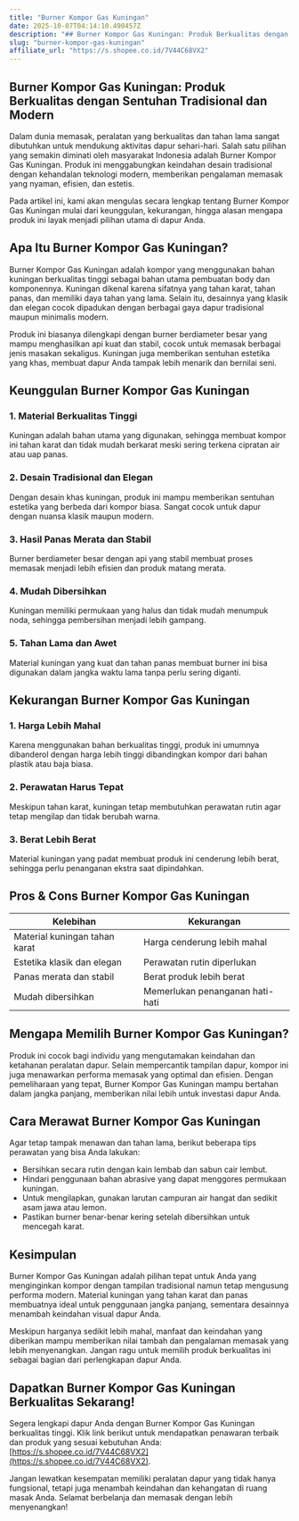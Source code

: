 ```yaml
---
title: "Burner Kompor Gas Kuningan"
date: 2025-10-07T04:14:10.490457Z
description: "## Burner Kompor Gas Kuningan: Produk Berkualitas dengan Sentuhan Tradisional dan Modern..."
slug: "burner-kompor-gas-kuningan"
affiliate_url: "https://s.shopee.co.id/7V44C68VX2"
---
```

## Burner Kompor Gas Kuningan: Produk Berkualitas dengan Sentuhan Tradisional dan Modern

Dalam dunia memasak, peralatan yang berkualitas dan tahan lama sangat dibutuhkan untuk mendukung aktivitas dapur sehari-hari. Salah satu pilihan yang semakin diminati oleh masyarakat Indonesia adalah Burner Kompor Gas Kuningan. Produk ini menggabungkan keindahan desain tradisional dengan kehandalan teknologi modern, memberikan pengalaman memasak yang nyaman, efisien, dan estetis.

Pada artikel ini, kami akan mengulas secara lengkap tentang Burner Kompor Gas Kuningan mulai dari keunggulan, kekurangan, hingga alasan mengapa produk ini layak menjadi pilihan utama di dapur Anda.

## Apa Itu Burner Kompor Gas Kuningan?

Burner Kompor Gas Kuningan adalah kompor yang menggunakan bahan kuningan berkualitas tinggi sebagai bahan utama pembuatan body dan komponennya. Kuningan dikenal karena sifatnya yang tahan karat, tahan panas, dan memiliki daya tahan yang lama. Selain itu, desainnya yang klasik dan elegan cocok dipadukan dengan berbagai gaya dapur tradisional maupun minimalis modern.

Produk ini biasanya dilengkapi dengan burner berdiameter besar yang mampu menghasilkan api kuat dan stabil, cocok untuk memasak berbagai jenis masakan sekaligus. Kuningan juga memberikan sentuhan estetika yang khas, membuat dapur Anda tampak lebih menarik dan bernilai seni.

## Keunggulan Burner Kompor Gas Kuningan

### 1. Material Berkualitas Tinggi

Kuningan adalah bahan utama yang digunakan, sehingga membuat kompor ini tahan karat dan tidak mudah berkarat meski sering terkena cipratan air atau uap panas.

### 2. Desain Tradisional dan Elegan

Dengan desain khas kuningan, produk ini mampu memberikan sentuhan estetika yang berbeda dari kompor biasa. Sangat cocok untuk dapur dengan nuansa klasik maupun modern.

### 3. Hasil Panas Merata dan Stabil

Burner berdiameter besar dengan api yang stabil membuat proses memasak menjadi lebih efisien dan produk matang merata.

### 4. Mudah Dibersihkan

Kuningan memiliki permukaan yang halus dan tidak mudah menumpuk noda, sehingga pembersihan menjadi lebih gampang.

### 5. Tahan Lama dan Awet

Material kuningan yang kuat dan tahan panas membuat burner ini bisa digunakan dalam jangka waktu lama tanpa perlu sering diganti.

## Kekurangan Burner Kompor Gas Kuningan

### 1. Harga Lebih Mahal

Karena menggunakan bahan berkualitas tinggi, produk ini umumnya dibanderol dengan harga lebih tinggi dibandingkan kompor dari bahan plastik atau baja biasa.

### 2. Perawatan Harus Tepat

Meskipun tahan karat, kuningan tetap membutuhkan perawatan rutin agar tetap mengilap dan tidak berubah warna.

### 3. Berat Lebih Berat

Material kuningan yang padat membuat produk ini cenderung lebih berat, sehingga perlu penanganan ekstra saat dipindahkan.

## Pros & Cons Burner Kompor Gas Kuningan

| Kelebihan                       | Kekurangan                         |
|--------------------------------|-----------------------------------|
| Material kuningan tahan karat | Harga cenderung lebih mahal     |
| Estetika klasik dan elegan   | Perawatan rutin diperlukan     |
| Panas merata dan stabil       | Berat produk lebih berat       |
| Mudah dibersihkan             | Memerlukan penanganan hati-hati |

## Mengapa Memilih Burner Kompor Gas Kuningan?

Produk ini cocok bagi individu yang mengutamakan keindahan dan ketahanan peralatan dapur. Selain mempercantik tampilan dapur, kompor ini juga menawarkan performa memasak yang optimal dan efisien. Dengan pemeliharaan yang tepat, Burner Kompor Gas Kuningan mampu bertahan dalam jangka panjang, memberikan nilai lebih untuk investasi dapur Anda.

## Cara Merawat Burner Kompor Gas Kuningan

Agar tetap tampak menawan dan tahan lama, berikut beberapa tips perawatan yang bisa Anda lakukan:

- Bersihkan secara rutin dengan kain lembab dan sabun cair lembut.
- Hindari penggunaan bahan abrasive yang dapat menggores permukaan kuningan.
- Untuk mengilapkan, gunakan larutan campuran air hangat dan sedikit asam jawa atau lemon.
- Pastikan burner benar-benar kering setelah dibersihkan untuk mencegah karat.

## Kesimpulan

Burner Kompor Gas Kuningan adalah pilihan tepat untuk Anda yang menginginkan kompor dengan tampilan tradisional namun tetap mengusung performa modern. Material kuningan yang tahan karat dan panas membuatnya ideal untuk penggunaan jangka panjang, sementara desainnya menambah keindahan visual dapur Anda.

Meskipun harganya sedikit lebih mahal, manfaat dan keindahan yang diberikan mampu memberikan nilai tambah dan pengalaman memasak yang lebih menyenangkan. Jangan ragu untuk memilih produk berkualitas ini sebagai bagian dari perlengkapan dapur Anda.

## Dapatkan Burner Kompor Gas Kuningan Berkualitas Sekarang!

Segera lengkapi dapur Anda dengan Burner Kompor Gas Kuningan berkualitas tinggi. Klik link berikut untuk mendapatkan penawaran terbaik dan produk yang sesuai kebutuhan Anda: [https://s.shopee.co.id/7V44C68VX2](https://s.shopee.co.id/7V44C68VX2).

Jangan lewatkan kesempatan memiliki peralatan dapur yang tidak hanya fungsional, tetapi juga menambah keindahan dan kehangatan di ruang masak Anda. Selamat berbelanja dan memasak dengan lebih menyenangkan!
